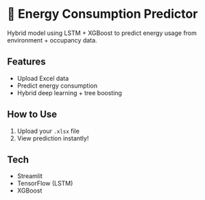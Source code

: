 # 🔋 Energy Consumption Predictor

Hybrid model using LSTM + XGBoost to predict energy usage from environment + occupancy data.

## Features
- Upload Excel data
- Predict energy consumption
- Hybrid deep learning + tree boosting

## How to Use
1. Upload your `.xlsx` file
2. View prediction instantly!

## Tech
- Streamlit
- TensorFlow (LSTM)
- XGBoost
